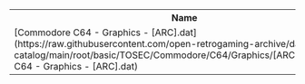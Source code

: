 <table>
<tr><th>Name</th><th>Size</th></tr>
<tr><td>
[Commodore C64 - Graphics - [ARC].dat](https://raw.githubusercontent.com/open-retrogaming-archive/dat-catalog/main/root/basic/TOSEC/Commodore/C64/Graphics/[ARC]/Commodore C64 - Graphics - [ARC].dat)
</td><td>919</td></tr>
</table>
